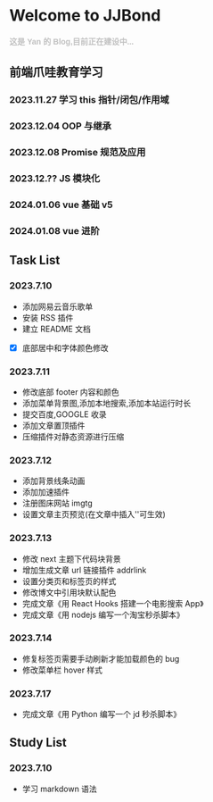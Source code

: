 <!--
 * @Descripttion:
 * @version:
 * @Author: 雷宇琦
 * @Date: 2023-07-10 16:01:45
 * @LastEditors: 雷宇琦
 * @LastEditTime: 2024-01-08 08:52:16
-->

# Welcome to JJBond

**<font face="Helvetica" color="#C0C0C0">这是 Yan 的 Blog,目前正在建设中...</font>**

## 前端爪哇教育学习

### 2023.11.27 学习 this 指针/闭包/作用域

### 2023.12.04 OOP 与继承

### 2023.12.08 Promise 规范及应用

### 2023.12.?? JS 模块化

### 2024.01.06 vue 基础 v5

### 2024.01.08 vue 进阶

## Task List

### 2023.7.10

- 添加网易云音乐歌单
- 安装 RSS 插件
- 建立 README 文档
- [x] 底部居中和字体颜色修改

### 2023.7.11

- 修改底部 footer 内容和颜色
- 添加菜单背景图,添加本地搜索,添加本站运行时长
- 提交百度,GOOGLE 收录
- 添加文章置顶插件
- 压缩插件对静态资源进行压缩

### 2023.7.12

- 添加背景线条动画
- 添加加速插件
- 注册图床网站 imgtg
- 设置文章主页预览(在文章中插入'<!--more-->'可生效)

### 2023.7.13

- 修改 next 主题下代码块背景
- 增加生成文章 url 链接插件 addrlink
- 设置分类页和标签页的样式
- 修改博文中引用块默认配色
- 完成文章《用 React Hooks 搭建一个电影搜索 App》
- 完成文章《用 nodejs 编写一个淘宝秒杀脚本》

### 2023.7.14

- 修复标签页需要手动刷新才能加载颜色的 bug
- 修改菜单栏 hover 样式

### 2023.7.17

- 完成文章《用 Python 编写一个 jd 秒杀脚本》

## Study List

### 2023.7.10

- 学习 markdown 语法

